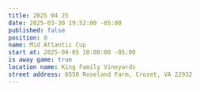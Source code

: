 ```yaml
---
title: 2025 04 25
date: 2025-03-30 19:52:00 -05:00
published: false
position: 0
name: Mid Atlantic Cup
start at: 2025-04-05 10:00:00 -05:00
is away game: true
location name: King Family Vineyards
street address: 6550 Roseland Farm, Crozet, VA 22932
---
```



